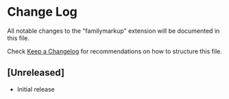 # Change Log

All notable changes to the "familymarkup" extension will be documented in this file.

Check [Keep a Changelog](http://keepachangelog.com/) for recommendations on how to structure this file.

## [Unreleased]

- Initial release